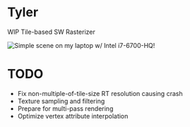 # Tyler
WIP Tile-based SW Rasterizer

![Simple scene on my laptop w/ Intel i7-6700-HQ!](https://i.imgur.com/Ognieb1.png)

# TODO
- Fix non-multiple-of-tile-size RT resolution causing crash
- Texture sampling and filtering
- Prepare for multi-pass rendering
- Optimize vertex attribute interpolation
